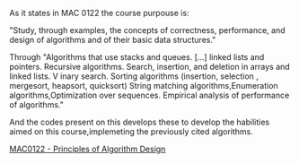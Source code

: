 As it states in MAC 0122 the course purpouse is:

"Study, through examples, the concepts of correctness, performance, and design of algorithms and of their basic data structures."

Through "Algorithms that use stacks and queues. [...] linked lists and pointers. 
Recursive algorithms. Search, insertion, and deletion in arrays and linked lists. V
inary search. Sorting algorithms (insertion, selection , mergesort, heapsort, quicksort) 
String matching algorithms,Enumeration algorithms,Optimization over sequences. 
Empirical analysis of performance of algorithms."

And the codes present on this develops these to develop the habilities aimed on this course,implemeting the previously cited algorithms.

[MAC0122 - Principles of Algorithm Design](https://uspdigital.usp.br/jupiterweb/obterDisciplina?nomdis=&sgldis=MAC0122)

 
